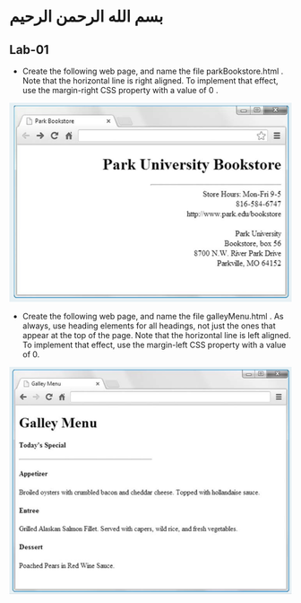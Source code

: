 # بسم الله الرحمن الرحيم

## Lab-01

- Create the following web page, and name the file parkBookstore.html . Note that the horizontal line is right aligned. To implement that effect, use the margin-right CSS property with a value of 0 .

![](imgs/01.png)

- Create the following web page, and name the file galleyMenu.html . As always, use heading elements for all headings, not just the ones that appear at the top of the page. Note that the horizontal line is left aligned. To implement that effect, use the margin-left CSS property with a value of 0.

![](imgs/02.png)

